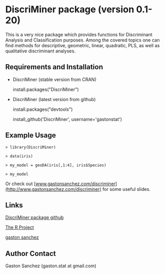 DiscriMiner package (version 0.1-20)
============================

This is a very nice package which provides functions for Discriminant Analysis and Classification purposes. Among the covered topics one can find methods for descriptive, geometric, linear, quadratic, PLS, as well as qualitative discriminant analyses.

Requirements and Installation
-----------------------------
*  DiscriMiner (stable version from CRAN)

   install.packages("DiscriMiner")

*  DiscriMiner (latest version from github)

   install.packages("devtools") 
   
   install_github('DiscriMiner',  username='gastonstat')


Example Usage
-------------
    > library(DiscriMiner)

    > data(iris)

    > my_model = geoDA(iris[,1:4], iris$Species)

    > my_model


Or check out [www.gastonsanchez.com/discriminer](http://www.gastonsanchez.com/discriminer) for some useful slides.

Links
-----
[DiscriMiner package github](http://github.com/gastonstat/DiscriMiner)

[The R Project](http://www.r-project.org/)

[gaston sanchez](http://www.gastonsanchez.com)


Author Contact
--------------
Gaston Sanchez (gaston.stat at gmail.com)
